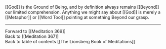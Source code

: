 [[God]] is the Ground of Being, and by definition always remains [[Beyond]] our limited comprehension. Anything we might say about [[God]] is merely a [[Metaphor]] or [[Word Tool]] pointing at something Beyond our grasp. 

___

Forward to [[Meditation 369]]  
Back to [[Meditation 367]]  
Back to table of contents [[The Lionsberg Book of Meditations]]  